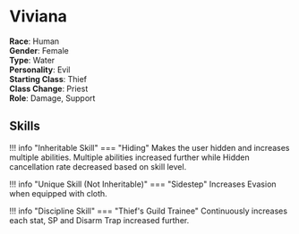 # Viviana

**Race**: Human  
**Gender**: Female  
**Type**: Water  
**Personality**: Evil  
**Starting Class**: Thief  
**Class Change**: Priest  
**Role**: Damage, Support

## Skills

!!! info "Inheritable Skill"
    === "Hiding"
        Makes the user hidden and increases multiple abilities. Multiple abilities increased further while Hidden cancellation rate decreased based on skill level.

!!! info "Unique Skill (Not Inheritable)"
    === "Sidestep"
        Increases Evasion when equipped with cloth.

!!! info "Discipline Skill"
    === "Thief's Guild Trainee"
        Continuously increases each stat, SP and Disarm Trap increased further.